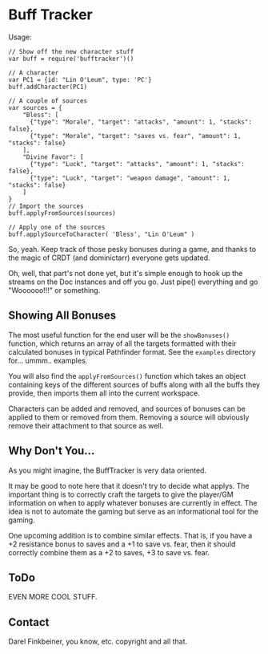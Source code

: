 Buff Tracker
============
Usage:

    // Show off the new character stuff
    var buff = require('bufftracker')()
    
    // A character
    var PC1 = {id: "Lin O'Leum", type: 'PC'}
    buff.addCharacter(PC1)
    
    // A couple of sources
    var sources = {
        "Bless": [
          {"type": "Morale", "target": "attacks", "amount": 1, "stacks": false},
          {"type": "Morale", "target": "saves vs. fear", "amount": 1, "stacks": false}
        ],
        "Divine Favor": [
          {"type": "Luck", "target": "attacks", "amount": 1, "stacks": false},
          {"type": "Luck", "target": "weapon damage", "amount": 1, "stacks": false}
        ]
    }
    // Import the sources
    buff.applyFromSources(sources)

    // Apply one of the sources
    buff.applySourceToCharacter( 'Bless', "Lin O'Leum" )
  
So, yeah. Keep track of those pesky bonuses during a game, and thanks to the magic of
CRDT (and dominictarr) everyone gets updated.

Oh, well, that part's not done yet, but it's simple enough to hook up the streams on the
Doc instances and off you go. Just pipe() everything and go "Woooooo!!!" or something.

Showing All Bonuses
-------------------
The most useful function for the end user will be the `showBonuses()` function, which
returns an array of all the targets formatted with their calculated bonuses in typical
Pathfinder format. See the `examples` directory for... ummm.. examples.

You will also find the `applyFromSources()` function which takes an object containing
keys of the different sources of buffs along with all the buffs they provide, then
imports them all into the current workspace.

Characters can be added and removed, and sources of bonuses can be applied to them
or removed from them. Removing a source will obviously remove their attachment to that
source as well.

Why Don't You...
----------------
As you might imagine, the BuffTracker is very data oriented.

It may be good to note here that it doesn't try to decide what applys. The important 
thing is to correctly craft the targets to give the player/GM information on when to
apply whatever bonuses are currently in effect. The idea is not to automate the gaming
but serve as an informational tool for the gaming.

One upcoming addition is to combine similar effects. That is, if you have a
+2 resistance bonus to saves and a +1 to save vs. fear, then it should correctly combine
them as a +2 to saves, +3 to save vs. fear.

ToDo
----

EVEN MORE COOL STUFF.

Contact
-------
Darel Finkbeiner, you know, etc. copyright and all that.
